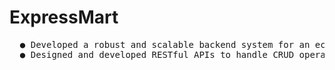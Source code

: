 # ExpressMart

<pre>
  ●	Developed a robust and scalable backend system for an ecommerce platform using Express.js, a popular Node.js framework.
  ●	Designed and developed RESTful APIs to handle CRUD operations for products, orders, and user management, enhancing the platform's functionality and usability. 

</pre>
